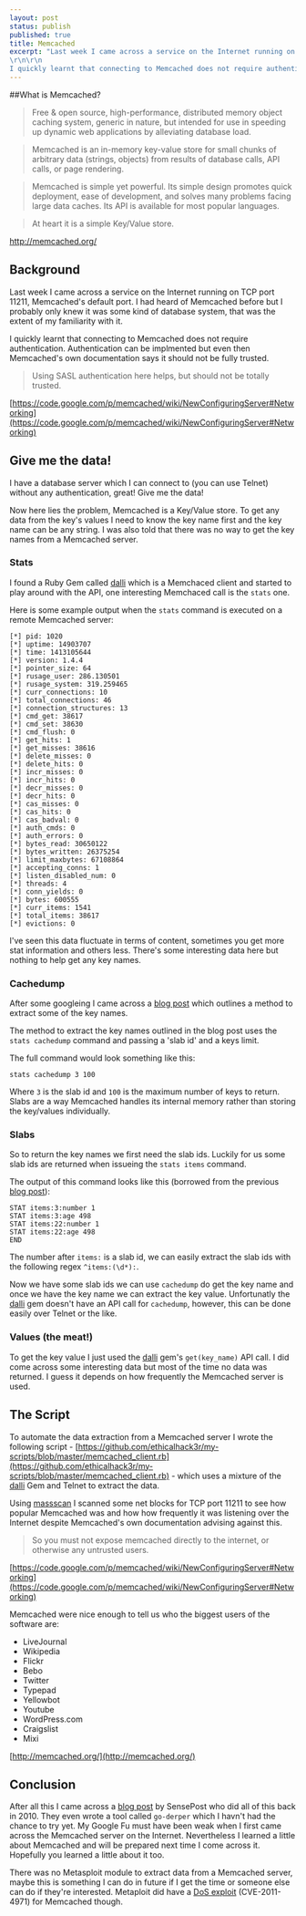 ```yaml
---
layout: post
status: publish
published: true
title: Memcached
excerpt: "Last week I came across a service on the Internet running on TCP port 11211, Memcached's default port. I had heard of Memcached before but I probably only knew it was some kind of database system, that was the extent of my familiarity with it.
\r\n\r\n
I quickly learnt that connecting to Memcached does not require authentication. Authentication can be implmented but even then Memcached's own documentation says it should not be fully trusted."
---
```


##What is Memcached?

> Free & open source, high-performance, distributed memory object caching system, generic in nature, but intended for use in speeding up dynamic web applications by alleviating database load.

> Memcached is an in-memory key-value store for small chunks of arbitrary data (strings, objects) from results of database calls, API calls, or page rendering.

> Memcached is simple yet powerful. Its simple design promotes quick deployment, ease of development, and solves many problems facing large data caches. Its API is available for most popular languages.

> At heart it is a simple Key/Value store.

http://memcached.org/

## Background

Last week I came across a service on the Internet running on TCP port 11211, Memcached's default port. I had heard of Memcached before but I probably only knew it was some kind of database system, that was the extent of my familiarity with it.

I quickly learnt that connecting to Memcached does not require authentication. Authentication can be implmented but even then Memcached's own documentation says it should not be fully trusted. 

> Using SASL authentication here helps, but should not be totally trusted.

[https://code.google.com/p/memcached/wiki/NewConfiguringServer#Networking](https://code.google.com/p/memcached/wiki/NewConfiguringServer#Networking)

## Give me the data!

I have a database server which I can connect to (you can use Telnet) without any authentication, great! Give me the data!

Now here lies the problem, Memcached is a Key/Value store. To get any data from the key's values I need to know the key name first and the key name can be any string. I was also told that there was no way to get the key names from a Memcached server.

### Stats

I found a Ruby Gem called [dalli](https://github.com/mperham/dalli) which is a Memchaced client and started to play around with the API, one interesting Memchaced call is the ```stats``` one.

Here is some example output when the ```stats``` command is executed on a remote Memcached server:

```
[*] pid: 1020
[*] uptime: 14903707
[*] time: 1413105644
[*] version: 1.4.4
[*] pointer_size: 64
[*] rusage_user: 286.130501
[*] rusage_system: 319.259465
[*] curr_connections: 10
[*] total_connections: 46
[*] connection_structures: 13
[*] cmd_get: 38617
[*] cmd_set: 38630
[*] cmd_flush: 0
[*] get_hits: 1
[*] get_misses: 38616
[*] delete_misses: 0
[*] delete_hits: 0
[*] incr_misses: 0
[*] incr_hits: 0
[*] decr_misses: 0
[*] decr_hits: 0
[*] cas_misses: 0
[*] cas_hits: 0
[*] cas_badval: 0
[*] auth_cmds: 0
[*] auth_errors: 0
[*] bytes_read: 30650122
[*] bytes_written: 26375254
[*] limit_maxbytes: 67108864
[*] accepting_conns: 1
[*] listen_disabled_num: 0
[*] threads: 4
[*] conn_yields: 0
[*] bytes: 600555
[*] curr_items: 1541
[*] total_items: 38617
[*] evictions: 0
```

I've seen this data fluctuate in terms of content, sometimes you get more stat information and others less. There's some interesting data here but nothing to help get any key names.

### Cachedump

After some googleing I came across a [blog post](http://www.darkcoding.net/software/memcached-list-all-keys/) which outlines a method to extract some of the key names.

The method to extract the key names outlined in the blog post uses the ```stats cachedump``` command and passing a 'slab id' and a keys limit.

The full command would look something like this:

```
stats cachedump 3 100
```

Where ```3``` is the slab id and ```100``` is the maximum number of keys to return. Slabs are a way Memcached handles its internal memory rather than storing the key/values individually.

### Slabs

So to return the key names we first need the slab ids. Luckily for us some slab ids are returned when issueing the ```stats items``` command.

The output of this command looks like this (borrowed from the previous [blog post](http://www.darkcoding.net/software/memcached-list-all-keys/)):

```
STAT items:3:number 1
STAT items:3:age 498
STAT items:22:number 1
STAT items:22:age 498
END
```

The number after ```items:``` is a slab id, we can easily extract the slab ids with the following regex ```^items:(\d*):```.

Now we have some slab ids we can use ```cachedump``` do get the key name and once we have the key name we can extract the key value. Unfortunatly the [dalli](https://github.com/mperham/dalli) gem doesn't have an API call for ```cachedump```, however, this can be done easily over Telnet or the like.

### Values (the meat!)

To get the key value I just used the [dalli](https://github.com/mperham/dalli) gem's ```get(key_name)``` API call. I did come across some interesting data but most of the time no data was returned. I guess it depends on how frequently the Memcached server is used.

## The Script

To automate the data extraction from a Memcached server I wrote the following script - [https://github.com/ethicalhack3r/my-scripts/blob/master/memcached_client.rb](https://github.com/ethicalhack3r/my-scripts/blob/master/memcached_client.rb) - which uses a mixture of the [dalli](https://github.com/mperham/dalli) Gem and Telnet to extract the data.

Using [massscan](https://github.com/robertdavidgraham/masscan) I scanned some net blocks for TCP port 11211 to see how popular Memcached was and how how frequently it was listening over the Internet despite Memcached's own documentation advising against this.

> So you must not expose memcached directly to the internet, or otherwise any untrusted users.

[https://code.google.com/p/memcached/wiki/NewConfiguringServer#Networking](https://code.google.com/p/memcached/wiki/NewConfiguringServer#Networking)

Memcached were nice enough to tell us who the biggest users of the software are:

- LiveJournal
- Wikipedia
- Flickr
- Bebo
- Twitter
- Typepad
- Yellowbot
- Youtube
- WordPress.com
- Craigslist
- Mixi

[http://memcached.org/](http://memcached.org/)

## Conclusion

After all this I came across a [blog post](http://www.sensepost.com/blog/4873.html) by SensePost who did all of this back in 2010. They even wrote a tool called ```go-derper``` which I havn't had the chance to try yet. My Google Fu must have been weak when I first came across the Memcached server on the Internet. Nevertheless I learned a little about Memcached and will be prepared next time I come across it. Hopefully you learned a little about it too.

There was no Metasploit module to extract data from a Memcached server, maybe this is something I can do in future if I get the time or someone else can do if they're interested. Metaploit did have a [DoS exploit](https://github.com/rapid7/metasploit-framework/blob/master/modules/auxiliary/dos/misc/memcached.rb) (CVE-2011-4971) for Memcached though.
